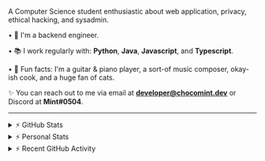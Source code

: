 A Computer Science student enthusiastic about web application, privacy, ethical hacking, and sysadmin.

• 👾 I'm a backend engineer.

• 📚 I work regularly with: **Python**, **Java**, **Javascript**, and **Typescript**.

• 🍛 Fun facts: I'm a guitar & piano player, a sort-of music composer, okay-ish cook, and a huge fan of cats.

✨ You can reach out to me via email at **developer@chocomint.dev** or Discord at **Mint#0504**.

---

<details>
    <summary>⚡ GitHub Stats</summary>

<img height="150px" align="center" alt="Mint's GitHub Stats" src="https://github-readme-stats-lunarmint.vercel.app/api?username=lunarmint&count_private=true&show_icons=true&hide_title=true&hide_border=true&title_color=00ffdf&icon_color=00ffdf&text_color=141823&bg_color=0,4158d0,c850c0,ffcc70&include_all_commits=false"/>

<img height="150px" align="center" alt="Mint's Most Used Languages" src="https://github-readme-stats-lunarmint.vercel.app/api/top-langs/?username=lunarmint&hide_title=true&hide_border=true&langs_count=8&layout=compact&title_color=141823&bg_color=0,ffcc70,c850c0,4158d0"/>

</details>

<details>
    <summary>⚡ Personal Stats</summary>

<!--START_SECTION:waka-->
![Profile Views](http://img.shields.io/badge/Profile%20Views-0-blue)

![Lines of code](https://img.shields.io/badge/From%20Hello%20World%20I%27ve%20Written-2%20Thousand%20lines%20of%20code-blue)

**I'm a Night 🦉** 

```text
🌞 Morning    115 commits    ████████░░░░░░░░░░░░░░░░░   33.05% 
🌆 Daytime    44 commits     ███░░░░░░░░░░░░░░░░░░░░░░   12.64% 
🌃 Evening    93 commits     ██████░░░░░░░░░░░░░░░░░░░   26.72% 
🌙 Night      96 commits     ███████░░░░░░░░░░░░░░░░░░   27.59%

```
📅 **I'm Most Productive on Friday** 

```text
Monday       55 commits     ████░░░░░░░░░░░░░░░░░░░░░   15.8% 
Tuesday      36 commits     ██░░░░░░░░░░░░░░░░░░░░░░░   10.34% 
Wednesday    47 commits     ███░░░░░░░░░░░░░░░░░░░░░░   13.51% 
Thursday     46 commits     ███░░░░░░░░░░░░░░░░░░░░░░   13.22% 
Friday       75 commits     █████░░░░░░░░░░░░░░░░░░░░   21.55% 
Saturday     39 commits     ██░░░░░░░░░░░░░░░░░░░░░░░   11.21% 
Sunday       50 commits     ███░░░░░░░░░░░░░░░░░░░░░░   14.37%

```


📊 **This Week I Spent My Time On** 

```text
💬 Programming Languages: 
Python                   6 hrs 44 mins       ██████████████████████░░░   90.89% 
TOML                     40 mins             ██░░░░░░░░░░░░░░░░░░░░░░░   9.1% 
PythonStub               0 secs              ░░░░░░░░░░░░░░░░░░░░░░░░░   0.01% 
HTML                     0 secs              ░░░░░░░░░░░░░░░░░░░░░░░░░   0.0%

🔥 Editors: 
PyCharm                  7 hrs 24 mins       █████████████████████████   100.0%

🐱‍💻 Projects: 
project1                 5 hrs 51 mins       ███████████████████░░░░░░   79.13% 
Chiya                    1 hr 28 mins        █████░░░░░░░░░░░░░░░░░░░░   19.87% 
Unknown Project          4 mins              ░░░░░░░░░░░░░░░░░░░░░░░░░   0.99% 
spotipyn                 0 secs              ░░░░░░░░░░░░░░░░░░░░░░░░░   0.0%

💻 Operating System: 
Windows                  7 hrs 24 mins       █████████████████████████   100.0%

```

**I Mostly Code in Python** 

```text
Python                   6 repos             ██████░░░░░░░░░░░░░░░░░░░   26.09% 
C                        5 repos             █████░░░░░░░░░░░░░░░░░░░░   21.74% 
JavaScript               3 repos             ███░░░░░░░░░░░░░░░░░░░░░░   13.04% 
Java                     3 repos             ███░░░░░░░░░░░░░░░░░░░░░░   13.04% 
Clojure                  2 repos             ██░░░░░░░░░░░░░░░░░░░░░░░   8.7%

```



 Last Updated on 11/02/2022 06:52:41 UTC
<!--END_SECTION:waka-->

</details>

<details>
    <summary>⚡ Recent GitHub Activity</summary>

<!--START_SECTION:activity-->
1. 💪 Opened PR [#54](https://github.com/tenbergen/CSC480-22S/pull/54) in [tenbergen/CSC480-22S](https://github.com/tenbergen/CSC480-22S)
2. 🎉 Merged PR [#52](https://github.com/tenbergen/CSC480-22S/pull/52) in [tenbergen/CSC480-22S](https://github.com/tenbergen/CSC480-22S)
3. 🎉 Merged PR [#49](https://github.com/tenbergen/CSC480-22S/pull/49) in [tenbergen/CSC480-22S](https://github.com/tenbergen/CSC480-22S)
4. 💪 Opened PR [#9](https://github.com/gmaldona/OpenLiberty-Demo/pull/9) in [gmaldona/OpenLiberty-Demo](https://github.com/gmaldona/OpenLiberty-Demo)
5. ❌ Reopened PR [#1](https://github.com/lunarmint/OpenLiberty-Demo/pull/1) in [lunarmint/OpenLiberty-Demo](https://github.com/lunarmint/OpenLiberty-Demo)
<!--END_SECTION:activity-->

</details>
